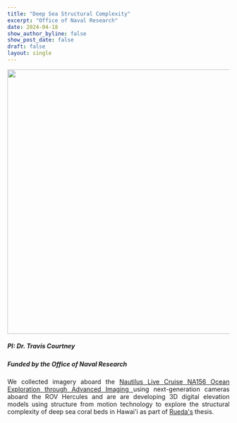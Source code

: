 ```yaml
---
title: "Deep Sea Structural Complexity"
excerpt: "Office of Naval Research"
date: 2024-04-18
show_author_byline: false
show_post_date: false
draft: false
layout: single
---
```


<div style="text-align: center;">
<img src="featured-hex.png" width="600"> 
</div>

<div style="text-align: justify;">

##### PI: Dr. Travis Courtney
##### Funded by the Office of Naval Research

We collected imagery aboard the [Nautilus Live Cruise NA156 Ocean Exploration through Advanced Imaging ](https://nautiluslive.org/cruise/na156) using next-generation cameras aboard the ROV Hercules and are are developing 3D digital elevation models using structure from motion technology to explore the structural complexity of deep sea coral beds in Hawai'i as part of [Rueda's](https://theberglab.com/team/ignaciorueda/) thesis.

</div>